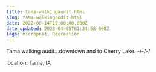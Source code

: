 ```yaml
---
title: tama-walkingaudit.html
slug: tama-walkingaudit-html
date: 2022-09-14T19:00:00.000Z
date_updated: 2023-04-05T01:34:58.000Z
tags: micropost, Recreation
---
```


Tama walking audit...downtown and to Cherry Lake.
-/-/-/

location: Tama, IA
